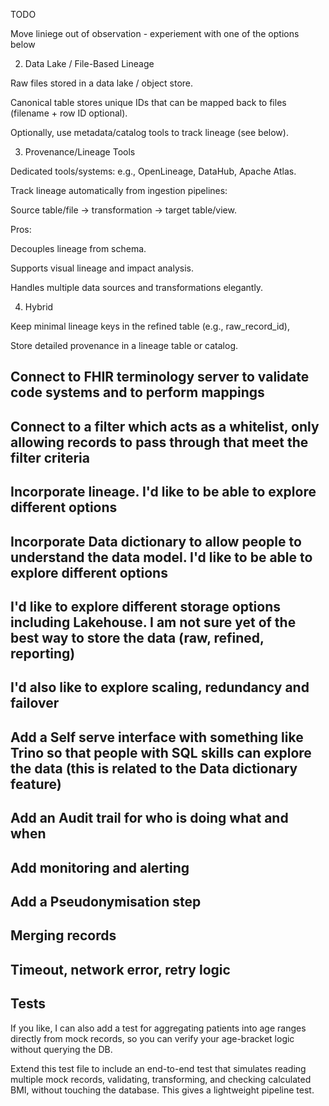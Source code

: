 TODO

Move liniege out of observation - experiement with one of the options below

2. Data Lake / File-Based Lineage

Raw files stored in a data lake / object store.

Canonical table stores unique IDs that can be mapped back to files (filename + row ID optional).

Optionally, use metadata/catalog tools to track lineage (see below).

3. Provenance/Lineage Tools

Dedicated tools/systems: e.g., OpenLineage, DataHub, Apache Atlas.

Track lineage automatically from ingestion pipelines:

Source table/file → transformation → target table/view.

Pros:

Decouples lineage from schema.

Supports visual lineage and impact analysis.

Handles multiple data sources and transformations elegantly.

4. Hybrid

Keep minimal lineage keys in the refined table (e.g., raw_record_id),

Store detailed provenance in a lineage table or catalog.

## Connect to FHIR terminology server to validate code systems and to perform mappings
## Connect to a filter which acts as a whitelist, only allowing records to pass through that meet the filter criteria
## Incorporate lineage. I'd like to be able to explore different options
## Incorporate Data dictionary to allow people to understand the data model. I'd like to be able to explore different options
## I'd like to explore different storage options including Lakehouse. I am not sure yet of the best way to store the data (raw, refined, reporting)
## I'd also like to explore scaling, redundancy and failover
## Add a Self serve interface with something like Trino so that people with SQL skills can explore the data (this is related to the Data dictionary feature)
## Add an Audit trail for who is doing what and when
## Add monitoring and alerting
## Add a Pseudonymisation step
## Merging records

## Timeout, network error, retry logic

## Tests
If you like, I can also add a test for aggregating patients into age ranges directly from mock records, so you can verify your age-bracket logic without querying the DB.

Extend this test file to include an end-to-end test that simulates reading multiple mock records, validating, transforming, and checking calculated BMI, without touching the database. This gives a lightweight pipeline test.
